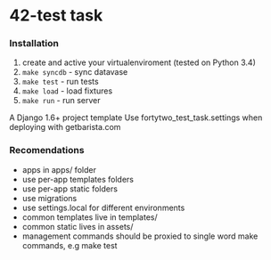 42-test task
===========================

### Installation
1. create and active your virtualenviroment (tested on Python 3.4)
2. ``make syncdb`` - sync datavase
3. ``make test`` - run tests
4. ``make load`` - load fixtures
5. ``make run`` - run server


A Django 1.6+ project template
Use fortytwo_test_task.settings when deploying with getbarista.com

### Recomendations
* apps in apps/ folder
* use per-app templates folders
* use per-app static folders
* use migrations
* use settings.local for different environments
* common templates live in templates/
* common static lives in assets/
* management commands should be proxied to single word make commands, e.g make test

